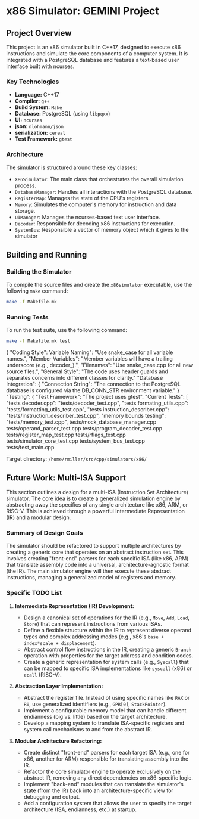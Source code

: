 # x86 Simulator: GEMINI Project

## Project Overview

This project is an x86 simulator built in C++17, designed to execute x86 instructions and simulate the core components of a computer system. It is integrated with a PostgreSQL database and features a text-based user interface built with ncurses.

### Key Technologies

*   **Language:** C++17
*   **Compiler:** `g++`
*   **Build System:** `Make`
*   **Database:** PostgreSQL (using `libpqxx`)
*   **UI:** `ncurses`
*   **json:** `nlohmann/json`
*   **serialization:** `cereal`
*   **Test Framework:** `gtest`

### Architecture

The simulator is structured around these key classes:

*   `X86Simulator`: The main class that orchestrates the overall simulation process.
*   `DatabaseManager`: Handles all interactions with the PostgreSQL database.
*   `RegisterMap`: Manages the state of the CPU's registers.
*   `Memory`: Simulates the computer's memory for instruction and data storage.
*   `UIManager`: Manages the ncurses-based text user interface.
*   `Decoder`: Responsible for decoding x86 instructions for execution.
*   `SystemBus`: Responsible a vector of memory object which it gives to the simulator


## Building and Running

### Building the Simulator

To compile the source files and create the `x86simulator` executable, use the following `make` command:

```bash
make -f Makefile.mk
```

### Running Tests

To run the test suite, use the following command:

```bash
make -f Makefile.mk test
```


{
"Coding Style":
Variable Naming":  "Use snake_case for all variable names.",
"Member Variables": "Member variables will have a trailing underscore (e.g., decoder_).",
"Filenames": 	    "Use snake_case.cpp for all new source files.",
"General Style": "The code uses header guards and separates concerns into different classes for clarity."
"Database Integration": {
"Connection String": "The connection to the PostgreSQL database is configured via the DB_CONN_STR environment variable."
}
"Testing": {
"Test Framework": "The project uses gtest".
"Current Tests": [
"tests decoder.cpp": "tests/decoder_test.cpp",
"tests formating_utils.cpp": "tests/formatting_utils_test.cpp",
"tests instruction_describer.cpp": "tests/instruction_describer_test.cpp",
"memory bounds testing":	   "tests/memory_test.cpp",
tests/mock_database_manager.cpp
tests/operand_parser_test.cpp
tests/program_decoder_test.cpp
tests/register_map_test.cpp
tests/rflags_test.cpp
tests/simulator_core_test.cpp
tests/system_bus_test.cpp
tests/test_main.cpp

Target directory: `/home/rmiller/src/cpp/simulators/x86/`

## Future Work: Multi-ISA Support

This section outlines a design for a multi-ISA (Instruction Set Architecture) simulator. The core idea is to create a generalized simulation engine by abstracting away the specifics of any single architecture like x86, ARM, or RISC-V. This is achieved through a powerful Intermediate Representation (IR) and a modular design.

### Summary of Design Goals

The simulator should be refactored to support multiple architectures by creating a generic core that operates on an abstract instruction set. This involves creating "front-end" parsers for each specific ISA (like x86, ARM) that translate assembly code into a universal, architecture-agnostic format (the IR). The main simulator engine will then execute these abstract instructions, managing a generalized model of registers and memory.

### Specific TODO List

1.  **Intermediate Representation (IR) Development:**
    *   Design a canonical set of operations for the IR (e.g., `Move`, `Add`, `Load`, `Store`) that can represent instructions from various ISAs.
    *   Define a flexible structure within the IR to represent diverse operand types and complex addressing modes (e.g., x86's `base + index*scale + displacement`).
    *   Abstract control flow instructions in the IR, creating a generic `Branch` operation with properties for the target address and condition codes.
    *   Create a generic representation for system calls (e.g., `Syscall`) that can be mapped to specific ISA implementations like `syscall` (x86) or `ecall` (RISC-V).

2.  **Abstraction Layer Implementation:**
    *   Abstract the register file. Instead of using specific names like `RAX` or `R0`, use generalized identifiers (e.g., `GPR[0]`, `StackPointer`).
    *   Implement a configurable memory model that can handle different endianness (big vs. little) based on the target architecture.
    *   Develop a mapping system to translate ISA-specific registers and system call mechanisms to and from the abstract IR.

3.  **Modular Architecture Refactoring:**
    *   Create distinct "front-end" parsers for each target ISA (e.g., one for x86, another for ARM) responsible for translating assembly into the IR.
    *   Refactor the core simulator engine to operate exclusively on the abstract IR, removing any direct dependencies on x86-specific logic.
    *   Implement "back-end" modules that can translate the simulator's state (from the IR) back into an architecture-specific view for debugging and output.
    *   Add a configuration system that allows the user to specify the target architecture (ISA, endianness, etc.) at startup.

